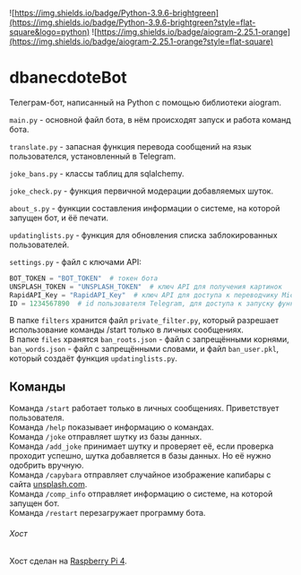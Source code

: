 ![https://img.shields.io/badge/Python-3.9.6-brightgreen](https://img.shields.io/badge/Python-3.9.6-brightgreen?style=flat-square&logo=python)
![https://img.shields.io/badge/aiogram-2.25.1-orange](https://img.shields.io/badge/aiogram-2.25.1-orange?style=flat-square)

# dbanecdoteBot
Телеграм-бот, написанный на Python с помощью библиотеки aiogram.

  `main.py` - основной файл бота, в нём происходят запуск и работа команд бота.
  
  `translate.py` - запасная функция перевода сообщений на язык пользователся, установленный в Telegram.
  
  `joke_bans.py` - классы таблиц для sqlalchemy.
  
  `joke_check.py` - функция первичной модерации добавляемых шуток.
  
  `about_s.py` - функции составления информации о системе, на которой запущен бот, и ёё печати.
  
  `updatinglists.py` - функция для обновления списка заблокированных пользователей.
  
  `settings.py` - файл с ключами API:
```python
BOT_TOKEN = "BOT_TOKEN"  # токен бота
UNSPLASH_TOKEN = "UNSPLASH_TOKEN"  # ключ API для получения картинок
RapidAPI_Key = "RapidAPI_Key"  # ключ API для доступа к переводчику Microsoft
ID = 1234567890  # id пользователя Telegram, для доступа к запуску функции /restart
```
   
   В папке `filters` хранится файл `private_filter.py`, который разрешает использование команды /start только в личных сообщениях.    
   В папке `files` хранятся `ban_roots.json` - файл с запрещёнными корнями, `ban_words.json` - файл с запрещёнными словами, и файл `ban_user.pkl`, который создаёт функция `updatinglists.py`.
   
## Команды
Команда `/start` работает только в личных сообщениях. Приветствует пользователя.   
Команда `/help` показывает информацию о командах.   
Команда `/joke` отправляет шутку из базы данных.   
Команда `/add_joke` принимает шутку и проверяет её, если проверка проходит успешно, шутка добавляется в базы данных. Но её нужно одобрить вручную.    
Команда `/capybara` отправляет случайное изображение капибары с сайта [unsplash.com](https://unsplash.com).    
Команда `/comp_info` отправляет информацию о системе, на которой запущен бот.    
Команда `/restart` перезагружает программу бота.

###### Хост
Хост сделан на [Raspberry Pi 4](https://ru.wikipedia.org/wiki/Raspberry_Pi).
